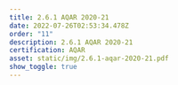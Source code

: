 ```yaml
---
title: 2.6.1 AQAR 2020-21
date: 2022-07-26T02:53:34.478Z
order: "11"
description: 2.6.1 AQAR 2020-21
certification: AQAR
asset: static/img/2.6.1-aqar-2020-21.pdf
show_toggle: true
---
```

